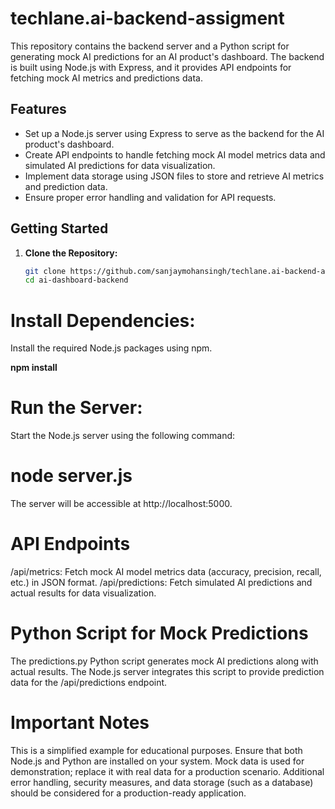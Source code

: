 # techlane.ai-backend-assigment

This repository contains the backend server and a Python script for generating mock AI predictions for an AI product's dashboard. The backend is built using Node.js with Express, and it provides API endpoints for fetching mock AI metrics and predictions data.

## Features

- Set up a Node.js server using Express to serve as the backend for the AI product's dashboard.
- Create API endpoints to handle fetching mock AI model metrics data and simulated AI predictions for data visualization.
- Implement data storage using JSON files to store and retrieve AI metrics and prediction data.
- Ensure proper error handling and validation for API requests.

## Getting Started

1. **Clone the Repository:**

   ```sh
   git clone https://github.com/sanjaymohansingh/techlane.ai-backend-assigment.git
   cd ai-dashboard-backend

# Install Dependencies:

Install the required Node.js packages using npm.

**npm install**

# Run the Server:

Start the Node.js server using the following command:

# node server.js
The server will be accessible at http://localhost:5000.

# API Endpoints

/api/metrics: Fetch mock AI model metrics data (accuracy, precision, recall, etc.) in JSON format.
/api/predictions: Fetch simulated AI predictions and actual results for data visualization.

# Python Script for Mock Predictions
The predictions.py Python script generates mock AI predictions along with actual results. The Node.js server integrates this script to provide prediction data for the /api/predictions endpoint.

# Important Notes
This is a simplified example for educational purposes.
Ensure that both Node.js and Python are installed on your system.
Mock data is used for demonstration; replace it with real data for a production scenario.
Additional error handling, security measures, and data storage (such as a database) should be considered for a production-ready application.
